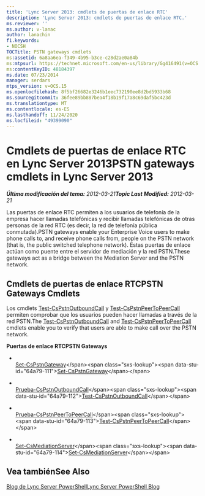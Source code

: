 ```yaml
---
title: 'Lync Server 2013: cmdlets de puertas de enlace RTC'
description: 'Lync Server 2013: cmdlets de puertas de enlace RTC.'
ms.reviewer: ''
ms.author: v-lanac
author: lanachin
f1.keywords:
- NOCSH
TOCTitle: PSTN gateways cmdlets
ms:assetid: 6a8aa6ea-f349-4b95-b3ce-c28d2ae0a84b
ms:mtpsurl: https://technet.microsoft.com/en-us/library/Gg416491(v=OCS.15)
ms:contentKeyID: 48184397
ms.date: 07/23/2014
manager: serdars
mtps_version: v=OCS.15
ms.openlocfilehash: 8f5bf26682e3246b1eec732190ee8d2bd5933b68
ms.sourcegitcommit: 36fee89bb887bea4f18b19f17a8c69daf5bc423d
ms.translationtype: MT
ms.contentlocale: es-ES
ms.lasthandoff: 11/24/2020
ms.locfileid: "49399090"
---
```

# <a name="pstn-gateways-cmdlets-in-lync-server-2013"></a><span data-ttu-id="64a79-103">Cmdlets de puertas de enlace RTC en Lync Server 2013</span><span class="sxs-lookup"><span data-stu-id="64a79-103">PSTN gateways cmdlets in Lync Server 2013</span></span>

<div data-xmlns="http://www.w3.org/1999/xhtml">

<div class="topic" data-xmlns="http://www.w3.org/1999/xhtml" data-msxsl="urn:schemas-microsoft-com:xslt" data-cs="https://msdn.microsoft.com/">

<div data-asp="https://msdn2.microsoft.com/asp">



</div>

<div id="mainSection">

<div id="mainBody"><span data-ttu-id="64a79-104">

<span> </span></span><span class="sxs-lookup"><span data-stu-id="64a79-104">

<span> </span></span></span>

<span data-ttu-id="64a79-105">_**Última modificación del tema:** 2012-03-21_</span><span class="sxs-lookup"><span data-stu-id="64a79-105">_**Topic Last Modified:** 2012-03-21_</span></span>

<span data-ttu-id="64a79-106">Las puertas de enlace RTC permiten a los usuarios de telefonía de la empresa hacer llamadas telefónicas y recibir llamadas telefónicas de otras personas de la red RTC (es decir, la red de telefonía pública conmutada).</span><span class="sxs-lookup"><span data-stu-id="64a79-106">PSTN gateways enable your Enterprise Voice users to make phone calls to, and receive phone calls from, people on the PSTN network (that is, the public switched telephone network).</span></span> <span data-ttu-id="64a79-107">Estas puertas de enlace actúan como puente entre el servidor de mediación y la red PSTN.</span><span class="sxs-lookup"><span data-stu-id="64a79-107">These gateways act as a bridge between the Mediation Server and the PSTN network.</span></span>

<div>

## <a name="pstn-gateways-cmdlets"></a><span data-ttu-id="64a79-108">Cmdlets de puertas de enlace RTC</span><span class="sxs-lookup"><span data-stu-id="64a79-108">PSTN Gateways Cmdlets</span></span>

<span data-ttu-id="64a79-109">Los cmdlets [Test-CsPstnOutboundCall](https://technet.microsoft.com/library/Gg398207(v=OCS.15)) y [Test-CsPstnPeerToPeerCall](https://technet.microsoft.com/library/Gg398662(v=OCS.15)) permiten comprobar que los usuarios pueden hacer llamadas a través de la red PSTN.</span><span class="sxs-lookup"><span data-stu-id="64a79-109">The [Test-CsPstnOutboundCall](https://technet.microsoft.com/library/Gg398207(v=OCS.15)) and [Test-CsPstnPeerToPeerCall](https://technet.microsoft.com/library/Gg398662(v=OCS.15)) cmdlets enable you to verify that users are able to make call over the PSTN network.</span></span>

<span data-ttu-id="64a79-110">**Puertas de enlace RTC**</span><span class="sxs-lookup"><span data-stu-id="64a79-110">**PSTN Gateways**</span></span>

  - <span></span>  
    <span data-ttu-id="64a79-111">[Set-CsPstnGateway](https://technet.microsoft.com/library/Gg398408(v=OCS.15))</span><span class="sxs-lookup"><span data-stu-id="64a79-111">[Set-CsPstnGateway](https://technet.microsoft.com/library/Gg398408(v=OCS.15))</span></span>

<!-- end list -->

  - <span></span>  
    <span data-ttu-id="64a79-112">[Prueba-CsPstnOutboundCall](https://technet.microsoft.com/library/Gg398207(v=OCS.15))</span><span class="sxs-lookup"><span data-stu-id="64a79-112">[Test-CsPstnOutboundCall](https://technet.microsoft.com/library/Gg398207(v=OCS.15))</span></span>

<!-- end list -->

  - <span></span>  
    <span data-ttu-id="64a79-113">[Prueba-CsPstnPeerToPeerCall](https://technet.microsoft.com/library/Gg398662(v=OCS.15))</span><span class="sxs-lookup"><span data-stu-id="64a79-113">[Test-CsPstnPeerToPeerCall](https://technet.microsoft.com/library/Gg398662(v=OCS.15))</span></span>

<!-- end list -->

  - <span></span>  
    <span data-ttu-id="64a79-114">[Set-CsMediationServer](https://technet.microsoft.com/library/Gg398213(v=OCS.15))</span><span class="sxs-lookup"><span data-stu-id="64a79-114">[Set-CsMediationServer](https://technet.microsoft.com/library/Gg398213(v=OCS.15))</span></span>

</div>

<div>

## <a name="see-also"></a><span data-ttu-id="64a79-115">Vea también</span><span class="sxs-lookup"><span data-stu-id="64a79-115">See Also</span></span>


[<span data-ttu-id="64a79-116">Blog de Lync Server PowerShell</span><span class="sxs-lookup"><span data-stu-id="64a79-116">Lync Server PowerShell Blog</span></span>](https://go.microsoft.com/fwlink/p/?linkid=203150)  
  

<span data-ttu-id="64a79-117"></div>

</div>

<span> </span>

</div>

</div>

</span><span class="sxs-lookup"><span data-stu-id="64a79-117"></div>

</div>

<span> </span>

</div>

</div>

</span></span></div>

